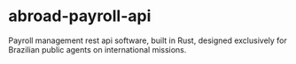 # abroad-payroll-api

Payroll management rest api software, built in Rust, designed exclusively for Brazilian public agents on international missions.
